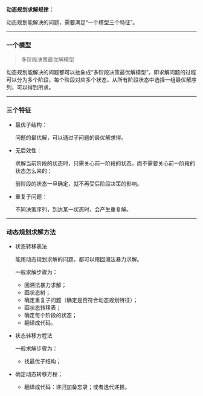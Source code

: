**动态规划求解规律：**

动态规划能解决的问题，需要满足“一个模型三个特征”。

----

### 一个模型

> 多阶段决策最优解模型

动态规划能解决的问题都可以抽象成“多阶段决策最优解模型”。即求解问题的过程可以分为多个阶段，每个阶段对应多个状态，从所有阶段状态中选择一组最优解序列，可以得到所求。

----

### 三个特征

- 最优子结构：

  问题的最优解，可以通过子问题的最优解求得。

- 无后效性：

  求解当前阶段的状态时，只需关心前一阶段的状态，而不需要关心前一阶段的状态怎么来的；

  前阶段的状态一旦确定，就不再受后阶段决策的影响。

- 重复子问题：

  不同决策序列，到达某一状态时，会产生重复解。

----

### 动态规划求解方法

- 状态转移表法

  能用动态规划求解的问题，都可以用回溯法暴力求解。

  一般求解步骤为：

  - 回溯法暴力求解；
  - 画状态树；
  - 确定重复子问题（确定是否符合动态规划特征）；
  - 画状态转移表；
  - 确定每个阶段的状态；
  - 翻译成代码。

- 状态转移方程法

  一般求解步骤为：

  - 找最优子结构；
  
- 确定动态转移方程；
  - 翻译成代码：递归加备忘录；或者迭代递推。
  
  